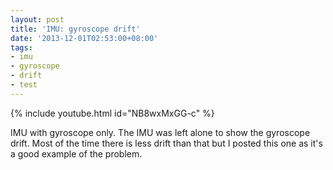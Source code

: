 ```yaml
---
layout: post
title: 'IMU: gyroscope drift'
date: '2013-12-01T02:53:00+08:00'
tags:
- imu
- gyroscope
- drift
- test
---
```

{% include youtube.html id="NB8wxMxGG-c" %}

IMU with gyroscope only. The IMU was left alone to show the gyroscope drift. Most of the time there is less drift than that but I posted this one as it's a good example of the problem.
